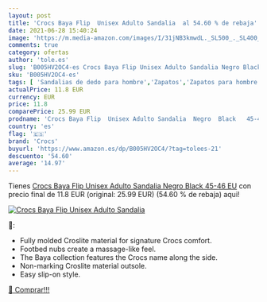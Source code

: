 ```yaml
---
layout: post
title: 'Crocs Baya Flip  Unisex Adulto Sandalia  al 54.60 % de rebaja'
date: 2021-06-28 15:40:24
image: 'https://m.media-amazon.com/images/I/31jNB3kmwdL._SL500_._SL400_.jpg'
comments: true
category: ofertas
author: 'tole.es'
slug: 'B005HV2OC4-es Crocs Baya Flip Unisex Adulto Sandalia Negro Black 45-46 EU'
sku: 'B005HV2OC4-es'
tags: [ 'Sandalias de dedo para hombre','Zapatos','Zapatos para hombre','Zapatos y complementos','crocs','sandalia', ]
actualPrice: 11.8 EUR
currency: EUR
price: 11.8
comparePrice: 25.99 EUR
prodname: 'Crocs Baya Flip  Unisex Adulto Sandalia  Negro  Black   45-46 EU'
country: 'es'
flag: '🇪🇸'
brand: 'Crocs'
buyurl: 'https://www.amazon.es/dp/B005HV2OC4/?tag=tolees-21'
descuento: '54.60'
average: '14.97'
---
```


Tienes [Crocs Baya Flip  Unisex Adulto Sandalia  Negro  Black   45-46 EU](https://www.amazon.es/dp/B005HV2OC4/?tag=tolees-21) con precio final de  11.8 EUR (original: 25.99 EUR) (54.60 %  de rebaja) aqui!

[![Crocs Baya Flip  Unisex Adulto Sandalia ](https://m.media-amazon.com/images/I/31jNB3kmwdL._SL500_._SL400_.jpg)](https://www.amazon.es/dp/B005HV2OC4/?tag=tolees-21)

🔎:

- Fully molded Croslite material for signature Crocs comfort.
- Footbed nubs create a massage-like feel.
- The Baya collection features the Crocs name along the side.
- Non-marking Croslite material outsole.
- Easy slip-on style.

[🛒 Comprar!!!](https://www.amazon.es/dp/B005HV2OC4/?tag=tolees-21)
